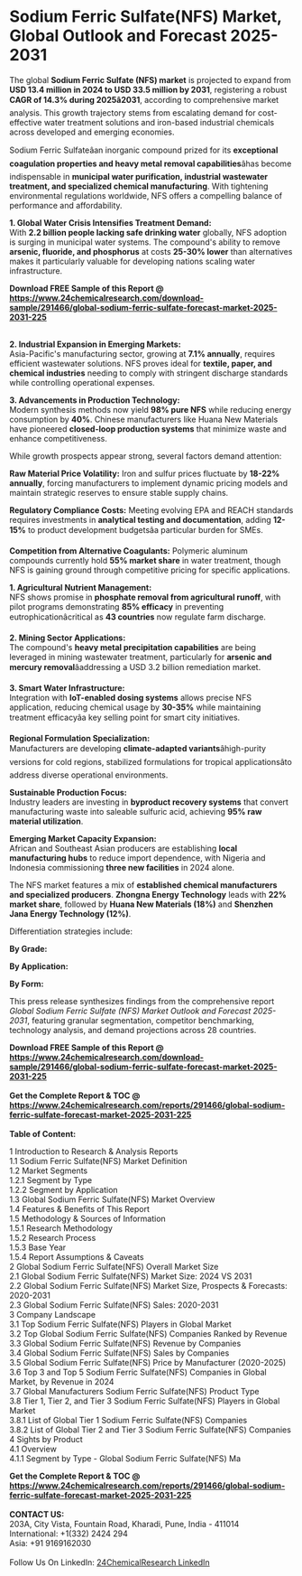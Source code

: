 <h1>Sodium Ferric Sulfate(NFS) Market, Global Outlook and Forecast 2025-2031</h1><p>The global <strong>Sodium Ferric Sulfate (NFS) market</strong> is projected to expand from <strong>USD 13.4 million in 2024 to USD 33.5 million by 2031</strong>, registering a robust <strong>CAGR of 14.3% during 2025â2031</strong>, according to comprehensive market analysis. This growth trajectory stems from escalating demand for cost-effective water treatment solutions and iron-based industrial chemicals across developed and emerging economies.</p><p>Sodium Ferric Sulfateâan inorganic compound prized for its <strong>exceptional coagulation properties and heavy metal removal capabilities</strong>âhas become indispensable in <strong>municipal water purification, industrial wastewater treatment, and specialized chemical manufacturing</strong>. With tightening environmental regulations worldwide, NFS offers a compelling balance of performance and affordability.</p><p><strong>1. Global Water Crisis Intensifies Treatment Demand:</strong><br>
With <strong>2.2 billion people lacking safe drinking water</strong> globally, NFS adoption is surging in municipal water systems. The compound's ability to remove <strong>arsenic, fluoride, and phosphorus</strong> at costs <strong>25-30% lower</strong> than alternatives makes it particularly valuable for developing nations scaling water infrastructure.</p><div><b>Download FREE Sample of this Report @ 
            <a href="https://www.24chemicalresearch.com/download-sample/291466/global-sodium-ferric-sulfate-forecast-market-2025-2031-225">
            https://www.24chemicalresearch.com/download-sample/291466/global-sodium-ferric-sulfate-forecast-market-2025-2031-225</a></b></div><br><p><strong>2. Industrial Expansion in Emerging Markets:</strong><br>
Asia-Pacific's manufacturing sector, growing at <strong>7.1% annually</strong>, requires efficient wastewater solutions. NFS proves ideal for <strong>textile, paper, and chemical industries</strong> needing to comply with stringent discharge standards while controlling operational expenses.</p><p><strong>3. Advancements in Production Technology:</strong><br>
Modern synthesis methods now yield <strong>98% pure NFS</strong> while reducing energy consumption by <strong>40%</strong>. Chinese manufacturers like Huana New Materials have pioneered <strong>closed-loop production systems</strong> that minimize waste and enhance competitiveness.</p><p>While growth prospects appear strong, several factors demand attention:</p><p><strong>Raw Material Price Volatility:</strong> Iron and sulfur prices fluctuate by <strong>18-22% annually</strong>, forcing manufacturers to implement dynamic pricing models and maintain strategic reserves to ensure stable supply chains.</p><p><strong>Regulatory Compliance Costs:</strong> Meeting evolving EPA and REACH standards requires investments in <strong>analytical testing and documentation</strong>, adding <strong>12-15%</strong> to product development budgetsâa particular burden for SMEs.</p><p><strong>Competition from Alternative Coagulants:</strong> Polymeric aluminum compounds currently hold <strong>55% market share</strong> in water treatment, though NFS is gaining ground through competitive pricing for specific applications.</p><p><strong>1. Agricultural Nutrient Management:</strong><br>
NFS shows promise in <strong>phosphate removal from agricultural runoff</strong>, with pilot programs demonstrating <strong>85% efficacy</strong> in preventing eutrophicationâcritical as <strong>43 countries</strong> now regulate farm discharge.</p><p><strong>2. Mining Sector Applications:</strong><br>
The compound's <strong>heavy metal precipitation capabilities</strong> are being leveraged in mining wastewater treatment, particularly for <strong>arsenic and mercury removal</strong>âaddressing a USD 3.2 billion remediation market.</p><p><strong>3. Smart Water Infrastructure:</strong><br>
Integration with <strong>IoT-enabled dosing systems</strong> allows precise NFS application, reducing chemical usage by <strong>30-35%</strong> while maintaining treatment efficacyâa key selling point for smart city initiatives.</p><p><strong>Regional Formulation Specialization:</strong><br>
	Manufacturers are developing <strong>climate-adapted variants</strong>âhigh-purity versions for cold regions, stabilized formulations for tropical applicationsâto address diverse operational environments.</p><p><strong>Sustainable Production Focus:</strong><br>
	Industry leaders are investing in <strong>byproduct recovery systems</strong> that convert manufacturing waste into saleable sulfuric acid, achieving <strong>95% raw material utilization</strong>.</p><p><strong>Emerging Market Capacity Expansion:</strong><br>
	African and Southeast Asian producers are establishing <strong>local manufacturing hubs</strong> to reduce import dependence, with Nigeria and Indonesia commissioning <strong>three new facilities</strong> in 2024 alone.</p><p>The NFS market features a mix of <strong>established chemical manufacturers and specialized producers</strong>. <strong>Zhongna Energy Technology</strong> leads with <strong>22% market share</strong>, followed by <strong>Huana New Materials (18%)</strong> and <strong>Shenzhen Jana Energy Technology (12%)</strong>.</p><p>Differentiation strategies include:</p><p><strong>By Grade:</strong></p><p><strong>By Application:</strong></p><p><strong>By Form:</strong></p><p>This press release synthesizes findings from the comprehensive report <em>Global Sodium Ferric Sulfate (NFS) Market Outlook and Forecast 2025-2031</em>, featuring granular segmentation, competitor benchmarking, technology analysis, and demand projections across 28 countries.</p><div><b>Download FREE Sample of this Report @ 
            <a href="https://www.24chemicalresearch.com/download-sample/291466/global-sodium-ferric-sulfate-forecast-market-2025-2031-225">
            https://www.24chemicalresearch.com/download-sample/291466/global-sodium-ferric-sulfate-forecast-market-2025-2031-225</a></b></div><br><div><b>Get the Complete Report & TOC @ 
            <a href="https://www.24chemicalresearch.com/reports/291466/global-sodium-ferric-sulfate-forecast-market-2025-2031-225">
            https://www.24chemicalresearch.com/reports/291466/global-sodium-ferric-sulfate-forecast-market-2025-2031-225</a></b></div><br>
            <b>Table of Content:</b><p>1 Introduction to Research & Analysis Reports<br />
 1.1 Sodium Ferric Sulfate(NFS) Market Definition<br />
 1.2 Market Segments<br />
 1.2.1 Segment by Type<br />
 1.2.2 Segment by Application<br />
 1.3 Global Sodium Ferric Sulfate(NFS) Market Overview<br />
 1.4 Features & Benefits of This Report<br />
 1.5 Methodology & Sources of Information<br />
 1.5.1 Research Methodology<br />
 1.5.2 Research Process<br />
 1.5.3 Base Year<br />
 1.5.4 Report Assumptions & Caveats<br />
2 Global Sodium Ferric Sulfate(NFS) Overall Market Size<br />
 2.1 Global Sodium Ferric Sulfate(NFS) Market Size: 2024 VS 2031<br />
 2.2 Global Sodium Ferric Sulfate(NFS) Market Size, Prospects & Forecasts: 2020-2031<br />
 2.3 Global Sodium Ferric Sulfate(NFS) Sales: 2020-2031<br />
3 Company Landscape<br />
 3.1 Top Sodium Ferric Sulfate(NFS) Players in Global Market<br />
 3.2 Top Global Sodium Ferric Sulfate(NFS) Companies Ranked by Revenue<br />
 3.3 Global Sodium Ferric Sulfate(NFS) Revenue by Companies<br />
 3.4 Global Sodium Ferric Sulfate(NFS) Sales by Companies<br />
 3.5 Global Sodium Ferric Sulfate(NFS) Price by Manufacturer (2020-2025)<br />
 3.6 Top 3 and Top 5 Sodium Ferric Sulfate(NFS) Companies in Global Market, by Revenue in 2024<br />
 3.7 Global Manufacturers Sodium Ferric Sulfate(NFS) Product Type<br />
 3.8 Tier 1, Tier 2, and Tier 3 Sodium Ferric Sulfate(NFS) Players in Global Market<br />
 3.8.1 List of Global Tier 1 Sodium Ferric Sulfate(NFS) Companies<br />
 3.8.2 List of Global Tier 2 and Tier 3 Sodium Ferric Sulfate(NFS) Companies<br />
4 Sights by Product<br />
 4.1 Overview<br />
 4.1.1 Segment by Type - Global Sodium Ferric Sulfate(NFS) Ma</p><div><b>Get the Complete Report & TOC @ 
            <a href="https://www.24chemicalresearch.com/reports/291466/global-sodium-ferric-sulfate-forecast-market-2025-2031-225">
            https://www.24chemicalresearch.com/reports/291466/global-sodium-ferric-sulfate-forecast-market-2025-2031-225</a></b></div><br><b>CONTACT US:</b><br>
            203A, City Vista, Fountain Road, Kharadi, Pune, India - 411014<br>
            International: +1(332) 2424 294<br>
            Asia: +91 9169162030 <br><br>
            Follow Us On LinkedIn: <a href="https://www.linkedin.com/company/24chemicalresearch/">24ChemicalResearch LinkedIn</a>